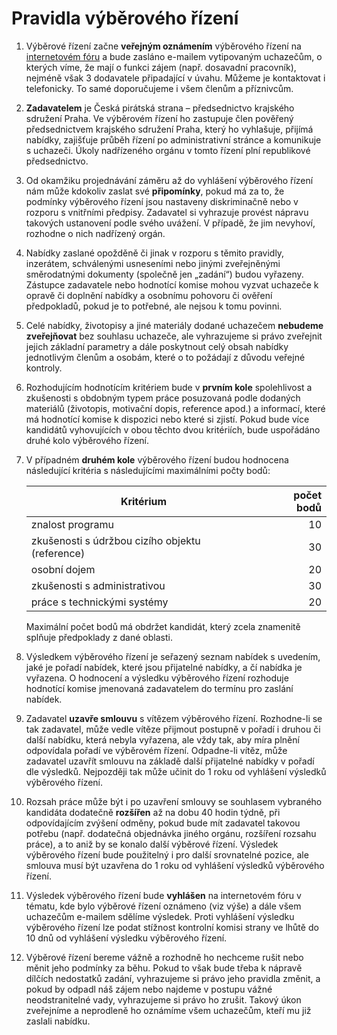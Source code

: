 Pravidla výběrového řízení
==========================

1. Výběrové řízení začne **veřejným oznámením** výběrového řízení na [internetovém fóru](https://forum.pirati.cz/verejna-vyberova-rizeni-f572/) a bude zasláno e-mailem vytipovaným uchazečům, o kterých víme, že mají o funkci zájem (např. dosavadní pracovník), nejméně však 3 dodavatele připadající v úvahu. Můžeme je kontaktovat i telefonicky. To samé doporučujeme i všem členům a příznivcům.
2. **Zadavatelem** je Česká pirátská strana – předsednictvo krajského sdružení Praha. Ve výběrovém řízení ho zastupuje člen pověřený předsednictvem krajského sdružení Praha, který ho vyhlašuje, přijímá nabídky, zajišťuje průběh řízení po administrativní stránce a komunikuje s uchazeči. Úkoly nadřízeného orgánu v tomto řízení plní republikové předsednictvo.
3. Od okamžiku projednávání záměru až do vyhlášení výběrového řízení nám může kdokoliv zaslat své **připomínky**, pokud má za to, že podmínky výběrového řízení jsou nastaveny diskriminačně nebo v rozporu s vnitřními předpisy. Zadavatel si vyhrazuje provést nápravu takových ustanovení podle svého uvážení. V případě, že jim nevyhoví, rozhodne o nich nadřízený orgán.
4. Nabídky zaslané opožděně či jinak v rozporu s těmito pravidly, inzerátem, schválenými usneseními nebo jinými zveřejněnými směrodatnými dokumenty (společně jen „zadání“) budou vyřazeny. Zástupce zadavatele nebo hodnotící komise mohou vyzvat uchazeče k opravě či doplnění nabídky a osobnímu pohovoru či ověření předpokladů, pokud je to potřebné, ale nejsou k tomu povinni. 
5. Celé nabídky, životopisy a jiné materiály dodané uchazečem **nebudeme  zveřejňovat** bez souhlasu uchazeče, ale vyhrazujeme si právo zveřejnit jejich základní parametry a dále poskytnout celý obsah nabídky jednotlivým členům a osobám, které o to požádají z důvodu veřejné kontroly.
6. Rozhodujícím hodnotícím kritériem bude v **prvním kole** spolehlivost a zkušenosti s obdobným typem práce posuzovaná podle dodaných materiálů (životopis, motivační dopis, reference apod.) a informací, které má hodnotící komise k dispozici nebo které si zjistí. Pokud bude více kandidátů vyhovujících v obou těchto dvou kritériích, bude uspořádáno druhé kolo výběrového řízení.
7. V případném **druhém kole** výběrového řízení budou hodnocena
   následující kritéria s následujícími maximálními počty bodů:   

   Kritérium | počet bodů
   --------- | ---------:
   znalost programu | 10
   zkušenosti s údržbou cizího objektu (reference) | 30
   osobní dojem | 20
   zkušenosti s administrativou | 30
   práce s technickými systémy | 20

   Maximální počet bodů má obdržet kandidát, který zcela znamenitě splňuje předpoklady z dané oblasti. 
8. Výsledkem výběrového řízení je seřazený seznam nabídek s uvedením, jaké je pořadí nabídek, které jsou přijatelné nabídky, a čí nabídka je vyřazena. O hodnocení a výsledku výběrového řízení rozhoduje hodnotící komise jmenovaná zadavatelem do termínu pro zaslání nabídek. 
9. Zadavatel **uzavře smlouvu** s vítězem výběrového řízení. Rozhodne-li se tak zadavatel, může vedle vítěze přijmout postupně v pořadí i druhou či další nabídku, která nebyla vyřazena, ale vždy tak, aby míra plnění odpovídala pořadí ve výběrovém řízení. Odpadne-li vítěz, může zadavatel uzavřít smlouvu na základě další přijatelné nabídky v pořadí dle výsledků. Nejpozději tak může učinit do 1 roku od vyhlášení výsledků výběrového řízení.
10. Rozsah práce může být i po uzavření smlouvy se souhlasem vybraného kandidáta dodatečně **rozšířen** až na dobu 40 hodin týdně, při odpovídajícím zvýšení odměny, pokud bude mít zadavatel takovou potřebu (např. dodatečná objednávka jiného orgánu, rozšíření rozsahu práce), a to aniž by se konalo další výběrové řízení. Výsledek výběrového řízení bude použitelný i pro další srovnatelné pozice, ale smlouva musí být uzavřena do 1 roku od vyhlášení výsledků výběrového řízení.
11. Výsledek výběrového řízení bude **vyhlášen** na internetovém fóru v tématu, kde bylo výběrové řízení oznámeno (viz výše) a dále všem uchazečům e-mailem sdělíme výsledek. Proti vyhlášení výsledku výběrového řízení lze podat stížnost kontrolní komisi strany ve lhůtě do 10 dnů od vyhlášení výsledku výběrového řízení.
12. Výběrové řízení bereme vážně a rozhodně ho nechceme rušit nebo měnit jeho podmínky za běhu. Pokud to však bude třeba k nápravě dílčích nedostatků zadání, vyhrazujeme si právo jeho pravidla změnit, a pokud by odpadl náš zájem nebo najdeme v postupu vážné neodstranitelné vady, vyhrazujeme si právo ho zrušit. Takový úkon zveřejníme a neprodleně ho oznámíme všem uchazečům, kteří mu již zaslali nabídku.
